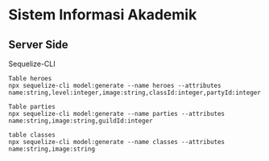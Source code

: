 # Sistem Informasi Akademik

## Server Side

Sequelize-CLI 

```
Table heroes
npx sequelize-cli model:generate --name heroes --attributes name:string,level:integer,image:string,classId:integer,partyId:integer

Table parties 
npx sequelize-cli model:generate --name parties --attributes name:string,image:string,guildId:integer

table classes
npx sequelize-cli model:generate --name classes --attributes name:string,image:string
```